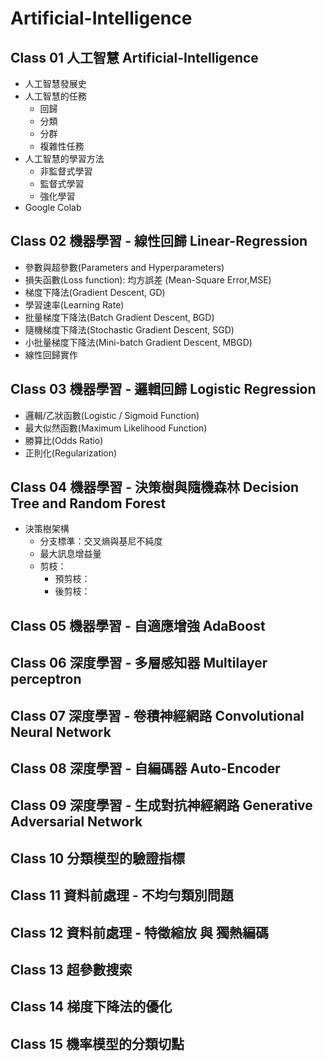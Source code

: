 # Artificial-Intelligence

## Class 01 人工智慧 Artificial-Intelligence
* 人工智慧發展史
* 人工智慧的任務
  * 回歸
  * 分類
  * 分群
  * 複雜性任務
* 人工智慧的學習方法
  * 非監督式學習
  * 監督式學習
  * 強化學習
* Google Colab

## Class 02 機器學習 - 線性回歸 Linear-Regression
* 參數與超參數(Parameters and Hyperparameters)
* 損失函數(Loss function): 均方誤差 (Mean-Square Error,MSE)
* 梯度下降法(Gradient Descent, GD)
* 學習速率(Learning Rate)
* 批量梯度下降法(Batch Gradient Descent, BGD)
* 隨機梯度下降法(Stochastic Gradient Descent, SGD)
* 小批量梯度下降法(Mini-batch Gradient Descent, MBGD)
* 線性回歸實作

## Class 03 機器學習 - 邏輯回歸 Logistic Regression
* 邏輯/乙狀函數(Logistic / Sigmoid Function)
* 最大似然函數(Maximum Likelihood Function)
* 勝算比(Odds Ratio)
* 正則化(Regularization)
 
## Class 04 機器學習 - 決策樹與隨機森林 Decision Tree and Random Forest
* 決策樹架構
  * 分支標準：交叉熵與基尼不純度
  * 最大訊息增益量
  * 剪枝：
    * 預剪枝：
    * 後剪枝：
    
  
  

## Class 05 機器學習 - 自適應增強 AdaBoost

## Class 06 深度學習 - 多層感知器 Multilayer perceptron

## Class 07 深度學習 - 卷積神經網路 Convolutional Neural Network

## Class 08 深度學習 - 自編碼器 Auto-Encoder

## Class 09 深度學習 - 生成對抗神經網路 Generative Adversarial Network

## Class 10 分類模型的驗證指標

## Class 11 資料前處理 - 不均勻類別問題

## Class 12 資料前處理 - 特徵縮放 與 獨熱編碼

## Class 13 超參數搜索

## Class 14 梯度下降法的優化

## Class 15 機率模型的分類切點

